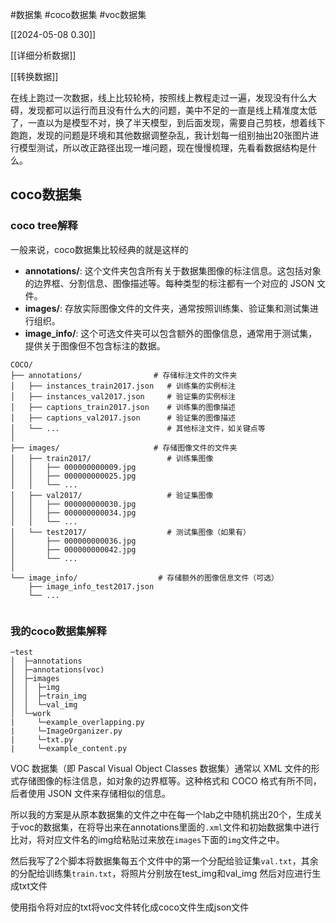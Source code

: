 #数据集  #coco数据集  #voc数据集 

[[2024-05-08 0.30]]

[[详细分析数据]]

[[转换数据]]

在线上跑过一次数据，线上比较轮椅，按照线上教程走过一遍，发现没有什么大碍，发现都可以运行而且没有什么大的问题，美中不足的一直是线上精准度太低了，一直以为是模型不对，换了半天模型，到后面发现，需要自己剪枝，想着线下跑跑，发现的问题是环境和其他数据调整杂乱，我计划每一组别抽出20张图片进行模型测试，所以改正路径出现一堆问题，现在慢慢梳理，先看看数据结构是什么。


## coco数据集

### coco tree解释
一般来说，coco数据集比较经典的就是这样的
- **annotations/**: 这个文件夹包含所有关于数据集图像的标注信息。这包括对象的边界框、分割信息、图像描述等。每种类型的标注都有一个对应的 JSON 文件。
- **images/**: 存放实际图像文件的文件夹，通常按照训练集、验证集和测试集进行组织。
- **image_info/**: 这个可选文件夹可以包含额外的图像信息，通常用于测试集，提供关于图像但不包含标注的数据。

```
COCO/
├── annotations/                # 存储标注文件的文件夹
│   ├── instances_train2017.json   # 训练集的实例标注
│   ├── instances_val2017.json     # 验证集的实例标注
│   ├── captions_train2017.json    # 训练集的图像描述
│   ├── captions_val2017.json      # 验证集的图像描述
│   └── ...                        # 其他标注文件，如关键点等
│
├── images/                     # 存储图像文件的文件夹
│   ├── train2017/                 # 训练集图像
│   │   ├── 000000000009.jpg
│   │   ├── 000000000025.jpg
│   │   └── ...
│   ├── val2017/                   # 验证集图像
│   │   ├── 000000000030.jpg
│   │   ├── 000000000034.jpg
│   │   └── ...
│   └── test2017/                  # 测试集图像（如果有）
│       ├── 000000000036.jpg
│       ├── 000000000042.jpg
│       └── ...
│
└── image_info/                  # 存储额外的图像信息文件（可选）
    ├── image_info_test2017.json
    └── ...


```

### 我的coco数据集解释

```
─test
│  ├─annotations
│  ├─annotations(voc)
│  ├─images
│  │  ├─img
│  │  ├─train_img
│  │  └─val_img
│  └─work
|     └─example_overlapping.py
|     └─ImageOrganizer.py
|     └─txt.py
|     └─example_content.py

```
VOC 数据集（即 Pascal Visual Object Classes 数据集）通常以 XML 文件的形式存储图像的标注信息，如对象的边界框等。这种格式和 COCO 格式有所不同，后者使用 JSON 文件来存储相似的信息。

所以我的方案是从原本数据集的文件之中在每一个lab之中随机挑出20个，生成关于voc的数据集，在将导出来在annotations里面的`.xml`文件和初始数据集中进行比对，将对应文件名的img给粘贴过来放在`images`下面的`img`文件之中。

然后我写了2个脚本将数据集每五个文件中的第一个分配给验证集`val.txt`，其余的分配给训练集`train.txt`，将照片分别放在test_img和val_img
然后对应进行生成txt文件

使用指令将对应的txt将voc文件转化成coco文件生成json文件